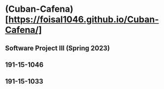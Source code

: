 # (Cuban-Cafena)[https://foisal1046.github.io/Cuban-Cafena/]
## Software Project III (Spring 2023)
## 191-15-1046
## 191-15-1033
